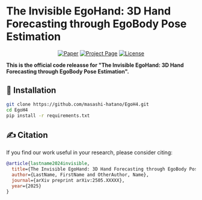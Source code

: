 # The Invisible EgoHand: 3D Hand Forecasting through EgoBody Pose Estimation

<div align="center">

[![Paper](https://img.shields.io/badge/arXiv-2405.XXXXX-red)](https://arxiv.org/abs/2405.XXXXX)
[![Project Page](https://img.shields.io/badge/Project-Page-blue)](https://masashi-hatano.github.io/EgoH4/)
[![License](https://img.shields.io/badge/License-MIT-green)](LICENSE)

</div>

**This is the official code releasse for "The Invisible EgoHand: 3D Hand Forecasting through EgoBody Pose Estimation".**

## 🔨 Installation

```bash
git clone https://github.com/masashi-hatano/EgoH4.git
cd EgoH4
pip install -r requirements.txt
```

## ✍️ Citation

If you find our work useful in your research, please consider citing:

```bibtex
@article{lastname2024invisible,
  title={The Invisible EgoHand: 3D Hand Forecasting through EgoBody Pose Estimation},
  author={LastName, FirstName and OtherAuthor, Name},
  journal={arXiv preprint arXiv:2505.XXXXX},
  year={2025}
}
```
